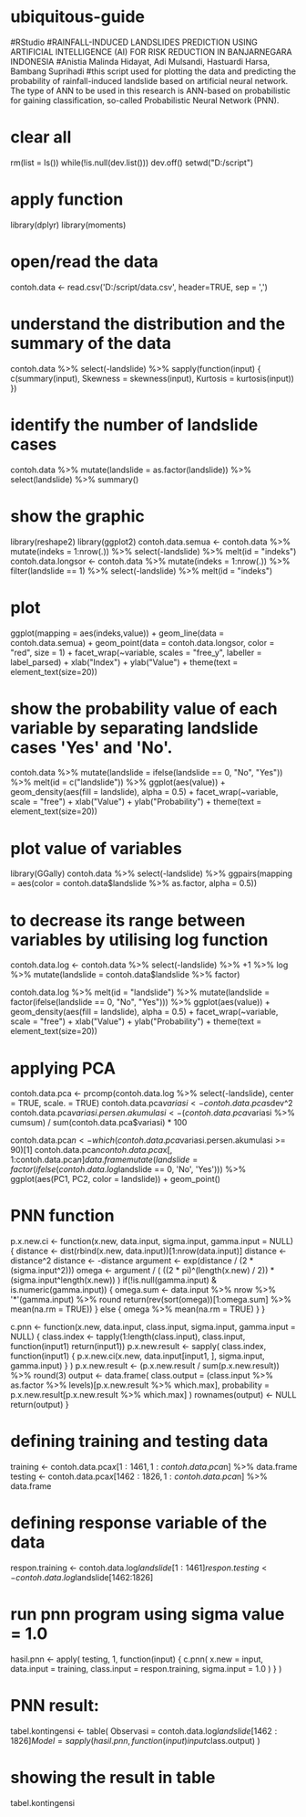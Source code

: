 # ubiquitous-guide
#RStudio
#RAINFALL-INDUCED LANDSLIDES PREDICTION USING ARTIFICIAL INTELLIGENCE (AI) FOR RISK REDUCTION IN BANJARNEGARA INDONESIA
#Anistia Malinda Hidayat, Adi Mulsandi, Hastuardi Harsa, Bambang Suprihadi
#this script used for plotting the data and predicting the probability of rainfall-induced landslide based on artificial neural network. The type of ANN to be used in this research is ANN-based on probabilistic for gaining classification, so-called Probabilistic Neural Network (PNN).

# clear all
rm(list = ls())
while(!is.null(dev.list())) dev.off()
setwd("D:/script")

# apply function
library(dplyr)
library(moments)

# open/read the data
contoh.data <- read.csv('D:/script/data.csv', header=TRUE, sep = ',')

# understand the distribution and the summary of the data
contoh.data %>% select(-landslide) %>% sapply(function(input) {
  c(summary(input), Skewness = skewness(input), Kurtosis = kurtosis(input))
})

# identify the number of landslide cases
contoh.data %>% mutate(landslide = as.factor(landslide)) %>% select(landslide) %>% summary()

# show the graphic
library(reshape2)
library(ggplot2)
contoh.data.semua <- contoh.data %>% mutate(indeks = 1:nrow(.)) %>% select(-landslide) %>% 
  melt(id = "indeks")
contoh.data.longsor <- contoh.data %>% mutate(indeks = 1:nrow(.)) %>% filter(landslide == 
                                                                               1) %>% select(-landslide) %>% melt(id = "indeks")
# plot
ggplot(mapping = aes(indeks,value)) + geom_line(data = contoh.data.semua) + geom_point(data = contoh.data.longsor,
                                                                                       color = "red", size = 1) + facet_wrap(~variable, scales = "free_y", labeller = label_parsed) + 
  xlab("Index") + ylab("Value") + theme(text = element_text(size=20))

# show the probability value of each variable by separating landslide cases 'Yes' and 'No'.
contoh.data %>% mutate(landslide = ifelse(landslide == 0, "No", "Yes")) %>% melt(id = c("landslide")) %>% 
  ggplot(aes(value)) + geom_density(aes(fill = landslide), alpha = 0.5) + facet_wrap(~variable, 
                                                                                     scale = "free") + xlab("Value") + ylab("Probability") + theme(text = element_text(size=20))

# plot value of variables
library(GGally)
contoh.data %>% select(-landslide) %>% ggpairs(mapping = aes(color = contoh.data$landslide %>% 
                                                               as.factor, alpha = 0.5))

# to decrease its range between variables by utilising log function
contoh.data.log <- contoh.data %>% select(-landslide) %>% +1 %>% log %>% mutate(landslide = contoh.data$landslide %>% 
                                                                                  factor)

contoh.data.log %>% melt(id = "landslide") %>% mutate(landslide = factor(ifelse(landslide == 
                                                                                  0, "No", "Yes"))) %>% ggplot(aes(value)) + geom_density(aes(fill = landslide), 
                                                                                                                                          alpha = 0.5) + facet_wrap(~variable, scale = "free") + xlab("Value") + ylab("Probability") + theme(text = element_text(size=20))
# applying PCA
contoh.data.pca <- prcomp(contoh.data.log %>% select(-landslide), center = TRUE, scale. = TRUE)
contoh.data.pca$variasi <- contoh.data.pca$sdev^2
contoh.data.pca$variasi.persen.akumulasi <- (contoh.data.pca$variasi %>% cumsum) / sum(contoh.data.pca$variasi) * 100

contoh.data.pca$n <- which(contoh.data.pca$variasi.persen.akumulasi >= 90)[1]
contoh.data.pca$n
contoh.data.pca$x[, 1:contoh.data.pca$n] %>% 
  data.frame %>% 
  mutate(landslide = factor(ifelse(contoh.data.log$landslide == 0, 'No', 'Yes'))) %>% 
  ggplot(aes(PC1, PC2, color = landslide)) +
  geom_point()

# PNN function
p.x.new.ci <- function(x.new, data.input, sigma.input, gamma.input = NULL) {
  distance <- dist(rbind(x.new, data.input))[1:nrow(data.input)]
  distance <- distance^2
  distance <- -distance
  argument <- exp(distance / (2 * (sigma.input^2)))
  omega <- argument / (
    ((2 * pi)^(length(x.new) / 2)) * (sigma.input^length(x.new))
  )
  if(!is.null(gamma.input) & is.numeric(gamma.input)) {
    omega.sum <- data.input %>% nrow %>% '*'(gamma.input) %>% round
    return(rev(sort(omega))[1:omega.sum] %>% mean(na.rm = TRUE))
  } else {
    omega %>% mean(na.rm = TRUE)
  }
}

c.pnn <- function(x.new, data.input, class.input, sigma.input, gamma.input = NULL) {
  class.index <- tapply(1:length(class.input), class.input, function(input1) return(input1))
  p.x.new.result <- sapply(
    class.index, function(input1) {
      p.x.new.ci(x.new, data.input[input1, ], sigma.input, gamma.input)
    }
  )
  p.x.new.result <- (p.x.new.result / sum(p.x.new.result)) %>% round(3)
  output <- data.frame(
    class.output = (class.input %>% as.factor %>% levels)[p.x.new.result %>% which.max],
    probability = p.x.new.result[p.x.new.result %>% which.max]
  )
  rownames(output) <- NULL
  return(output)
}

# defining training and testing data
training <- contoh.data.pca$x[1:1461, 1:contoh.data.pca$n] %>% data.frame
testing <- contoh.data.pca$x[1462:1826, 1:contoh.data.pca$n] %>% data.frame

# defining response variable of the data
respon.training <- contoh.data.log$landslide[1:1461]
respon.testing <- contoh.data.log$landslide[1462:1826]


# run pnn program using sigma value = 1.0
hasil.pnn <- apply(
  testing, 1, function(input) {
    c.pnn(
      x.new = input,
      data.input = training,
      class.input = respon.training,
      sigma.input = 1.0
    )
  }
)

# PNN result:
tabel.kontingensi <- table(
  Observasi = contoh.data.log$landslide[1462:1826] %>% factor,
  Model = sapply(hasil.pnn, function(input) input$class.output)
)

# showing the result in table
tabel.kontingensi
